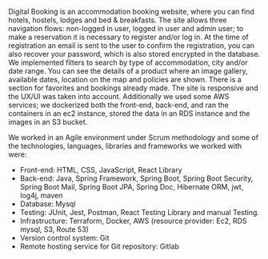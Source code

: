 Digital Booking is an accommodation booking website, where you can find hotels, hostels, lodges and bed & breakfasts. The site allows three navigation flows: non-logged in user, logged in user and admin user; to make a reservation it is necessary to register and/or log in. At the time of registration an email is sent to the user to confirm the registration, you can also recover your password, which is also stored encrypted in the database.
We implemented filters to search by type of accommodation, city and/or date range. You can see the details of a product where an image gallery, available dates, location on the map and policies are shown. There is a section for favorites and bookings already made. The site is responsive and the UX/UI was taken into account.
Additionally we used some AWS services; we dockerized both the front-end, back-end, and ran the containers in an ec2 instance, stored the data in an RDS instance and the images in an S3 bucket.

We worked in an Agile environment under Scrum methodology and some of the technologies, languages, libraries and frameworks we worked with were:
- Front-end: HTML, CSS, JavaScript, React Library
- Back-end: Java, Spring Framework, Spring Boot, Spring Boot Security, Spring Boot Mail, Spring Boot JPA, Spring Doc, Hibernate ORM, jwt, log4j, maven
- Database: Mysql
- Testing: JUnit, Jest, Postman, React Testing Library and manual Testing.
- Infrastructure: Terraform, Docker, AWS (resource provider: Ec2, RDS mysql, S3, Route 53)
- Version control system: Git
- Remote hosting service for Git repository: Gitlab
